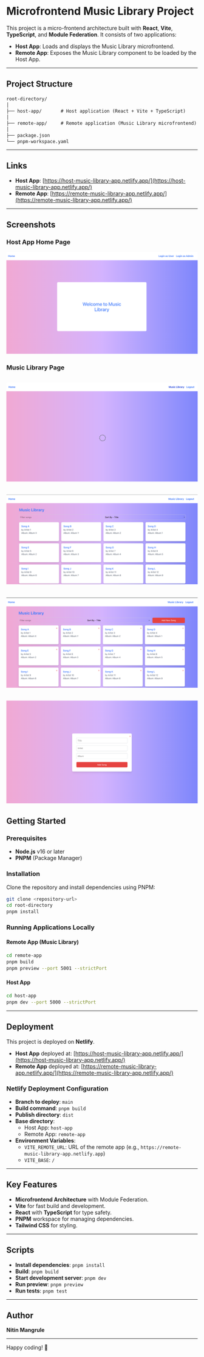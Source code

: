 # Microfrontend Music Library Project

This project is a micro-frontend architecture built with **React**, **Vite**, **TypeScript**, and **Module Federation**. It consists of two applications:

- **Host App**: Loads and displays the Music Library microfrontend.
- **Remote App**: Exposes the Music Library component to be loaded by the Host App.

---

## Project Structure

```
root-directory/
│
├── host-app/       # Host application (React + Vite + TypeScript)
│
├── remote-app/     # Remote application (Music Library microfrontend)
│
├── package.json
└── pnpm-workspace.yaml
```

---

## Links

- **Host App**: [https://host-music-library-app.netlify.app/](https://host-music-library-app.netlify.app/)
- **Remote App**: [https://remote-music-library-app.netlify.app/](https://remote-music-library-app.netlify.app/)

---

## Screenshots

### Host App Home Page

![Host App Home Page](./screenshots/welcome-page.png)

### Music Library Page

## ![Music Library Page-Loading-State](./screenshots/loading-state.png)

## ![Music Library Page- User](./screenshots/User-view.png)

## ![Music Library Page- Admin](./screenshots/Admin-view.png)

## ![Music Library Page- Add Song Modal](./screenshots/Add-new-song.png)

## Getting Started

### Prerequisites

- **Node.js** v16 or later
- **PNPM** (Package Manager)

### Installation

Clone the repository and install dependencies using PNPM:

```bash
git clone <repository-url>
cd root-directory
pnpm install
```

### Running Applications Locally

#### Remote App (Music Library)

```bash
cd remote-app
pnpm build
pnpm preview --port 5001 --strictPort
```

#### Host App

```bash
cd host-app
pnpm dev --port 5000 --strictPort
```

---

## Deployment

This project is deployed on **Netlify**.

- **Host App** deployed at: [https://host-music-library-app.netlify.app/](https://host-music-library-app.netlify.app/)
- **Remote App** deployed at: [https://remote-music-library-app.netlify.app/](https://remote-music-library-app.netlify.app/)

### Netlify Deployment Configuration

- **Branch to deploy**: `main`
- **Build command**: `pnpm build`
- **Publish directory**: `dist`
- **Base directory**:
  - Host App: `host-app`
  - Remote App: `remote-app`
- **Environment Variables**:
  - `VITE_REMOTE_URL`: URL of the remote app (e.g., `https://remote-music-library-app.netlify.app`)
  - `VITE_BASE`: `/`

---

## Key Features

- **Microfrontend Architecture** with Module Federation.
- **Vite** for fast build and development.
- **React** with **TypeScript** for type safety.
- **PNPM** workspace for managing dependencies.
- **Tailwind CSS** for styling.

---

## Scripts

- **Install dependencies**: `pnpm install`
- **Build**: `pnpm build`
- **Start development server**: `pnpm dev`
- **Run preview**: `pnpm preview`
- **Run tests**: `pnpm test`

---

## Author

**Nitin Mangrule**

---

Happy coding! 🎵
